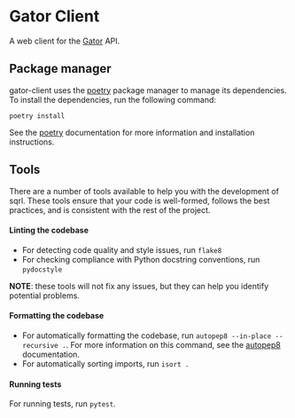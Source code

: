 # Gator Client
A web client for the [Gator](https://github.com/sqrl-planner/gator) API.

## Package manager
gator-client uses the [poetry](https://python-poetry.org/) package manager to manage its dependencies. To install the dependencies, run the following command:
```
poetry install
```
See the [poetry](https://python-poetry.org/) documentation for more information and
installation instructions.

<!-- ... Insert content here ... -->

## Tools

There are a number of tools available to help you with the development of sqrl. These tools ensure that your code is well-formed, follows the best practices, and
is consistent with the rest of the project.

#### Linting the codebase
- For detecting code quality and style issues, run ``flake8``
- For checking compliance with Python docstring conventions, run ``pydocstyle``

**NOTE**: these tools will not fix any issues, but they can help you identify potential problems.

#### Formatting the codebase
- For automatically formatting the codebase, run ``autopep8 --in-place --recursive .``. For more information on this command, see the [autopep8](https://pypi.python.org/pypi/autopep8) documentation.
- For automatically sorting imports, run ``isort .``

#### Running tests
For running tests, run ``pytest``.
